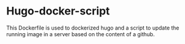 # Hugo-docker-script
This Dockerfile is used to dockerized hugo and a script to update the running image in a server based on the content of a github.
